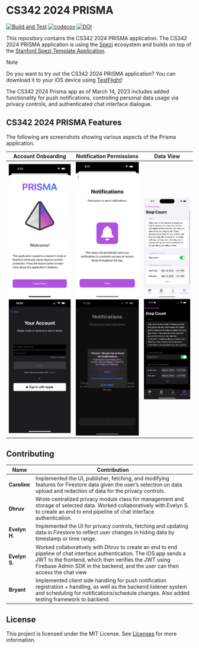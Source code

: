 <!--

This source file is part of the Stanford Prisma Application based on the Stanford Spezi Template Application project

SPDX-FileCopyrightText: 2023 Stanford University

SPDX-License-Identifier: MIT

-->

# CS342 2024 PRISMA

[![Build and Test](https://github.com/CS342/2024-Prisma/actions/workflows/build-and-test.yml/badge.svg)](https://github.com/CS342/2024-Prisma/actions/workflows/build-and-test.yml)
[![codecov](https://codecov.io/gh/CS342/2024-Prisma/graph/badge.svg?token=Kl2PgPHuci)](https://codecov.io/gh/CS342/2024-Prisma)
[![DOI](https://zenodo.org/badge/DOI/10.5281/zenodo.10521597.svg)](https://doi.org/10.5281/zenodo.10521597)

This repository contains the CS342 2024 PRISMA application.
The CS342 2024 PRISMA application is using the [Spezi](https://github.com/StanfordSpezi/Spezi) ecosystem and builds on top of the [Stanford Spezi Template Application](https://github.com/StanfordSpezi/SpeziTemplateApplication).

> [!NOTE]  
> Do you want to try out the CS342 2024 PRISMA application? You can download it to your iOS device using [TestFlight](https://testflight.apple.com/join/bPu7kUoM)!
>
The CS342 2024 Prisma app as of March 14, 2023 includes added functionality for push notifications, controlling personal data usage via privacy controls, and authenticated chat interface dialogue. 


## CS342 2024 PRISMA Features
The following are screenshots showing various aspects of the Prisma application.

| Account Onboarding | Notification Permissions | Data View |
|:------------------:|:------------------------:|:---------:|
| ![An account Onboarding page.](Prisma/Supporting%20Files/PrismaApplication.docc/Resources/Onboarding/AccountOnboarding.png#gh-light-mode-only) ![An account Onboarding page.](Prisma/Supporting%20Files/PrismaApplication.docc/Resources/Onboarding/AccountOnboarding~dark.png#gh-dark-mode-only) | ![A Notification Permissions page.](Prisma/Supporting%20Files/PrismaApplication.docc/Resources/Onboarding/NotificationPermissions.png#gh-light-mode-only) ![A Notification Permissions page.](Prisma/Supporting%20Files/PrismaApplication.docc/Resources/Onboarding/NotificationPermissions~dark.png#gh-dark-mode-only) | ![A data view.](Prisma/Supporting%20Files/PrismaApplication.docc/Resources/Onboarding/DataView.png#gh-light-mode-only) ![A data view.](Prisma/Supporting%20Files/PrismaApplication.docc/Resources/Onboarding/DataView~dark.png#gh-dark-mode-only) |


## Contributing

| Name       | Contribution |
|------------|--------------|
| **Caroline** | Implemented the UI, publisher, fetching, and modifying features for Firestore data given the user’s selection on data upload and redaction of data for the privacy controls. |
| **Dhruv**    | Wrote centralized privacy module class for management and storage of selected data. Worked collaboratively with Evelyn S. to create an end to end pipeline of chat interface authentication. |
| **Evelyn H.** | Implemented the UI for privacy controls, fetching and updating data in Firestore to reflect user changes in hiding data by timestamp or time range. |
| **Evelyn S.** | Worked collaboratively with Dhruv to create an end to end pipeline of chat interface authentication. The iOS app sends a JWT to the frontend, which then verifies the JWT using Firebase Admin SDK in the backend, and the user can then access the chat view
| **Bryant**   | Implemented client side handling for push notification registration + handling, as well as the backend listener system and scheduling for notifications/schedule changes. Also added testing framework to backend. |



## License

This project is licensed under the MIT License. See [Licenses](LICENSES) for more information.
